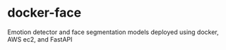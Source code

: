 # docker-face
Emotion detector and face segmentation models deployed using docker, AWS ec2, and FastAPI
